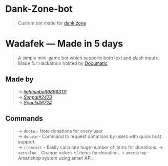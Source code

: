 # Dank-Zone-bot
> Custom bot made for [dank zone](https://discord.gg/e5zNpjzB)

# Wadafek — Made in 5 days
> A simple mini-game bot which supports both text and slash inputs. Made for Hackathon hosted by [Documatic](https://documatic.com)

## Made by
> → *[lightninbolt986#3111](https://discordapp.com/users/543031298130837510)*  
> → *[Senpai#2473](https://discordapp.com/users/654639494481313792)*  
> → *[Spooki#6724](https://discord.com/users/428523095704207360)*

## Commands
> → `dnote` - Note donations for every user  
> → `donate` - Command to request donations by users with quick host support.  
> → `itemcalc` - Easily calculate huge number of items for donations.
> → `setvalue` - Change values of items for donation.
> → `amarishop` - Amarishop system using amari API.

